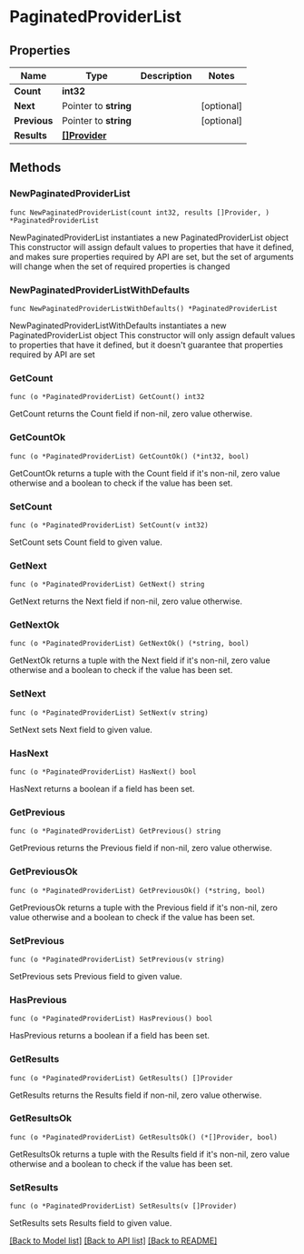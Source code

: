 # PaginatedProviderList

## Properties

Name | Type | Description | Notes
------------ | ------------- | ------------- | -------------
**Count** | **int32** |  | 
**Next** | Pointer to **string** |  | [optional] 
**Previous** | Pointer to **string** |  | [optional] 
**Results** | [**[]Provider**](Provider.md) |  | 

## Methods

### NewPaginatedProviderList

`func NewPaginatedProviderList(count int32, results []Provider, ) *PaginatedProviderList`

NewPaginatedProviderList instantiates a new PaginatedProviderList object
This constructor will assign default values to properties that have it defined,
and makes sure properties required by API are set, but the set of arguments
will change when the set of required properties is changed

### NewPaginatedProviderListWithDefaults

`func NewPaginatedProviderListWithDefaults() *PaginatedProviderList`

NewPaginatedProviderListWithDefaults instantiates a new PaginatedProviderList object
This constructor will only assign default values to properties that have it defined,
but it doesn't guarantee that properties required by API are set

### GetCount

`func (o *PaginatedProviderList) GetCount() int32`

GetCount returns the Count field if non-nil, zero value otherwise.

### GetCountOk

`func (o *PaginatedProviderList) GetCountOk() (*int32, bool)`

GetCountOk returns a tuple with the Count field if it's non-nil, zero value otherwise
and a boolean to check if the value has been set.

### SetCount

`func (o *PaginatedProviderList) SetCount(v int32)`

SetCount sets Count field to given value.


### GetNext

`func (o *PaginatedProviderList) GetNext() string`

GetNext returns the Next field if non-nil, zero value otherwise.

### GetNextOk

`func (o *PaginatedProviderList) GetNextOk() (*string, bool)`

GetNextOk returns a tuple with the Next field if it's non-nil, zero value otherwise
and a boolean to check if the value has been set.

### SetNext

`func (o *PaginatedProviderList) SetNext(v string)`

SetNext sets Next field to given value.

### HasNext

`func (o *PaginatedProviderList) HasNext() bool`

HasNext returns a boolean if a field has been set.

### GetPrevious

`func (o *PaginatedProviderList) GetPrevious() string`

GetPrevious returns the Previous field if non-nil, zero value otherwise.

### GetPreviousOk

`func (o *PaginatedProviderList) GetPreviousOk() (*string, bool)`

GetPreviousOk returns a tuple with the Previous field if it's non-nil, zero value otherwise
and a boolean to check if the value has been set.

### SetPrevious

`func (o *PaginatedProviderList) SetPrevious(v string)`

SetPrevious sets Previous field to given value.

### HasPrevious

`func (o *PaginatedProviderList) HasPrevious() bool`

HasPrevious returns a boolean if a field has been set.

### GetResults

`func (o *PaginatedProviderList) GetResults() []Provider`

GetResults returns the Results field if non-nil, zero value otherwise.

### GetResultsOk

`func (o *PaginatedProviderList) GetResultsOk() (*[]Provider, bool)`

GetResultsOk returns a tuple with the Results field if it's non-nil, zero value otherwise
and a boolean to check if the value has been set.

### SetResults

`func (o *PaginatedProviderList) SetResults(v []Provider)`

SetResults sets Results field to given value.



[[Back to Model list]](../README.md#documentation-for-models) [[Back to API list]](../README.md#documentation-for-api-endpoints) [[Back to README]](../README.md)


